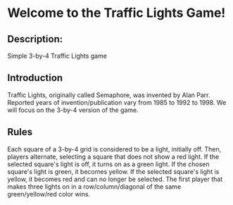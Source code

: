 # Welcome to the Traffic Lights Game!
## Description:
Simple 3-by-4 Traffic Lights game

## Introduction
Traffic Lights, originally called Semaphore, was invented by Alan Parr. Reported years of invention/publication vary from 1985 to 1992 to 1998. We will focus on the 3-by-4 version of the game.

## Rules
Each square of a 3-by-4 grid is considered to be a light, initially off. Then, players alternate, selecting a square that does not show a red light.
If the selected square's light is off, it turns on as a green light.
If the chosen square's light is green, it becomes yellow.
If the selected square's light is yellow, it becomes red and can no longer be selected.
The first player that makes three lights on in a row/column/diagonal of the same green/yellow/red color wins.
